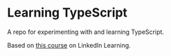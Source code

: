# Learning TypeScript
A repo for experimenting with and learning TypeScript.

Based on [this course](https://www.linkedin.com/learning-login/share?account=73722380&forceAccount=false&redirect=https%3A%2F%2Fwww.linkedin.com%2Flearning%2Flearning-typescript-2%3Ftrk%3Dshare_ent_url%26shareId%3DaB8ZM%252FBFQeGFa6%252Fnu1e6%252BQ%253D%253D) on LinkedIn Learning.